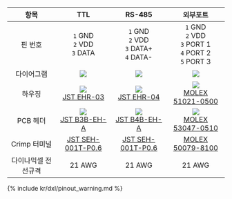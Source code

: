 
|        항목         |                            TTL                             |                           RS-485                           |                              외부포트                               |
|:-------------------:|:----------------------------------------------------------:|:----------------------------------------------------------:|:-------------------------------------------------------------------:|
|       핀 번호       |               `1` GND<br>`2` VDD<br>`3` DATA               |        `1` GND<br>`2` VDD<br>`3` DATA+<br>`4` DATA-        |    `1` GND<br>`2` VDD<br>`3` PORT 1<br>`4` PORT 2<br>`5` PORT 3     |
|     다이어그램      |       ![](/assets/images/dxl/jst_b3beha_diagram.png)       |       ![](/assets/images/dxl/jst_b4beha_diagram.png)       |          ![](/assets/images/dxl/molex_5304705_diagram.png)          |
|       하우징        |  ![](/assets/images/dxl/JST_EHR-3.png)<br />[JST EHR-03]   |  ![](/assets/images/dxl/JST_EHR-4.png)<br />[JST EHR-04]   | ![](/assets/images/dxl/molex_510210500.png)<br />[MOLEX 51021-0500] |
|      PCB 헤더       | ![](/assets/images/dxl/jst_b3beha.png)<br />[JST B3B-EH-A] | ![](/assets/images/dxl/jst_b4beha.png)<br />[JST B4B-EH-A] | ![](/assets/images/dxl/molex_530470510.png)<br />[MOLEX 53047-0510] |
|    Crimp 터미널     |                    [JST SEH-001T-P0.6]                     |                    [JST SEH-001T-P0.6]                     |                         [MOLEX 50079-8100]                          |
| 다이나믹셀 전선규격 |                           21 AWG                           |                           21 AWG                           |                               21 AWG                                |

{% include kr/dxl/pinout_warning.md %}

[JST EHR-03]: http://www.jst-mfg.com/product/pdf/eng/eEH.pdf
[JST EHR-04]: http://www.jst-mfg.com/product/pdf/eng/eEH.pdf
[JST B3B-EH-A]: http://www.jst-mfg.com/product/pdf/eng/eEH.pdf
[JST B4B-EH-A]: http://www.jst-mfg.com/product/pdf/eng/eEH.pdf
[JST SEH-001T-P0.6]: http://www.jst-mfg.com/product/pdf/eng/eEH.pdf
[MOLEX 51021-0500]: http://www.molex.com/molex/products/datasheet.jsp?part=active/0510210500_CRIMP_HOUSINGS.xml
[MOLEX 53047-0510]: http://www.molex.com/molex/products/datasheet.jsp?part=active/0530470510_PCB_HEADERS.xml
[MOLEX 50079-8100]: http://www.molex.com/molex/products/datasheet.jsp?part=active/0500798100_CRIMP_TERMINALS.xml
